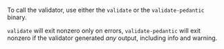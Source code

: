 To call the validator, use either the
`validate` or the `validate-pedantic` binary.

`validate` will exit nonzero only on errors,
`validate-pedantic` will exit nonzero if the validator
generated *any* output, including info and warning.
